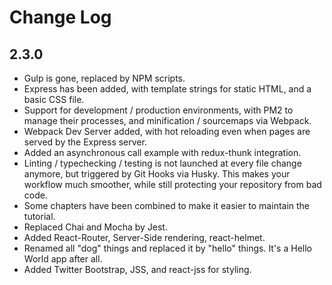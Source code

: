 # Change Log

## 2.3.0

- Gulp is gone, replaced by NPM scripts.
- Express has been added, with template strings for static HTML, and a basic CSS file.
- Support for development / production environments, with PM2 to manage their processes, and minification / sourcemaps via Webpack.
- Webpack Dev Server added, with hot reloading even when pages are served by the Express server.
- Added an asynchronous call example with redux-thunk integration.
- Linting / typechecking / testing is not launched at every file change anymore, but triggered by Git Hooks via Husky. This makes your workflow much smoother, while still protecting your repository from bad code.
- Some chapters have been combined to make it easier to maintain the tutorial.
- Replaced Chai and Mocha by Jest.
- Added React-Router, Server-Side rendering, react-helmet.
- Renamed all "dog" things and replaced it by "hello" things. It's a Hello World app after all.
- Added Twitter Bootstrap, JSS, and react-jss for styling.
